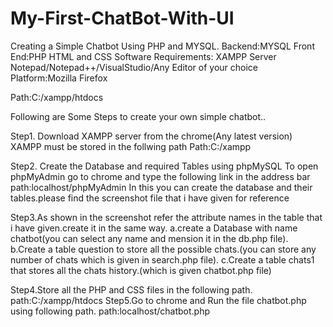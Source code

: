 # My-First-ChatBot-With-UI
Creating a Simple Chatbot Using PHP and MYSQL.
Backend:MYSQL
Front End:PHP HTML and CSS
Software Requirements:
XAMPP Server
Notepad/Notepad++/VisualStudio/Any Editor of your choice
Platform:Mozilla Firefox

Path:C:/xampp/htdocs

Following are Some Steps to create your own simple chatbot..

Step1. Download XAMPP server from the chrome(Any latest version)
  XAMPP must be stored in the follwing path
  Path:C:/xampp
  
Step2. Create the Database and required Tables using phpMySQL
       To open phpMyAdmin go to chrome and type the following link in the address bar
       path:localhost/phpMyAdmin
       In this you can create the database and their tables.please find the screenshot file that i have given for reference 
      
Step3.As shown in the screenshot refer the attribute names in the table that i have given.create it in the same way.
         a.create a Database with name chatbot(you can select any name and mension it in the db.php file).
         b.Create a table question to store all the possible chats.(you can store any number of chats which is given in search.php file).
	 c.Create a table chats1 that stores all the chats history.(which is given chatbot.php file)
	 
Step4.Store all the PHP and CSS files in the following path.
     path:C:/xampp/htdocs
Step5.Go to chrome and Run the file chatbot.php using following path.
      path:localhost/chatbot.php
	 
	 
 
